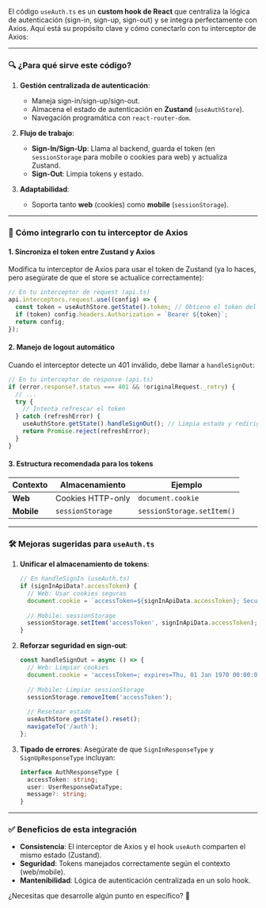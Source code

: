 El código `useAuth.ts` es un **custom hook de React** que centraliza la lógica de autenticación (sign-in, sign-up, sign-out) y se integra perfectamente con Axios. Aquí está su propósito clave y cómo conectarlo con tu interceptor de Axios:

---

### 🔍 **¿Para qué sirve este código?**
1. **Gestión centralizada de autenticación**:
   - Maneja sign-in/sign-up/sign-out.
   - Almacena el estado de autenticación en **Zustand** (`useAuthStore`).
   - Navegación programática con `react-router-dom`.

2. **Flujo de trabajo**:
   - **Sign-In/Sign-Up**: Llama al backend, guarda el token (en `sessionStorage` para mobile o cookies para web) y actualiza Zustand.
   - **Sign-Out**: Limpia tokens y estado.

3. **Adaptabilidad**:
   - Soporta tanto **web** (cookies) como **mobile** (`sessionStorage`).

---

### 🔗 **Cómo integrarlo con tu interceptor de Axios**
#### 1. **Sincroniza el token entre Zustand y Axios**
Modifica tu interceptor de Axios para usar el token de Zustand (ya lo haces, pero asegúrate de que el store se actualice correctamente):

```typescript
// En tu interceptor de request (api.ts)
api.interceptors.request.use((config) => {
  const token = useAuthStore.getState().token; // Obtiene el token del store
  if (token) config.headers.Authorization = `Bearer ${token}`;
  return config;
});
```

#### 2. **Manejo de logout automático**
Cuando el interceptor detecte un 401 inválido, debe llamar a `handleSignOut`:

```typescript
// En tu interceptor de response (api.ts)
if (error.response?.status === 401 && !originalRequest._retry) {
  // ...
  try {
    // Intenta refrescar el token
  } catch (refreshError) {
    useAuthStore.getState().handleSignOut(); // Limpia estado y redirige
    return Promise.reject(refreshError);
  }
}
```

#### 3. **Estructura recomendada para los tokens**
| Contexto   | Almacenamiento          | Ejemplo                     |
|------------|-------------------------|-----------------------------|
| **Web**    | Cookies HTTP-only       | `document.cookie`           |
| **Mobile** | `sessionStorage`        | `sessionStorage.setItem()`  |

---

### 🛠 **Mejoras sugeridas para `useAuth.ts`**
1. **Unificar el almacenamiento de tokens**:
   ```typescript
   // En handleSignIn (useAuth.ts)
   if (signInApiData?.accessToken) {
     // Web: Usar cookies seguras
     document.cookie = `accessToken=${signInApiData.accessToken}; Secure; HttpOnly`;
     
     // Mobile: sessionStorage
     sessionStorage.setItem('accessToken', signInApiData.accessToken);
   }
   ```

2. **Reforzar seguridad en sign-out**:
   ```typescript
   const handleSignOut = async () => {
     // Web: Limpiar cookies
     document.cookie = 'accessToken=; expires=Thu, 01 Jan 1970 00:00:00 UTC; path=/;';
     
     // Mobile: Limpiar sessionStorage
     sessionStorage.removeItem('accessToken');
     
     // Resetear estado
     useAuthStore.getState().reset();
     navigateTo('/auth');
   };
   ```

3. **Tipado de errores**:
   Asegúrate de que `SignInResponseType` y `SignUpResponseType` incluyan:
   ```typescript
   interface AuthResponseType {
     accessToken: string;
     user: UserResponseDataType;
     message?: string;
   }
   ```

---

### ✅ **Beneficios de esta integración**
- **Consistencia**: El interceptor de Axios y el hook `useAuth` comparten el mismo estado (Zustand).
- **Seguridad**: Tokens manejados correctamente según el contexto (web/mobile).
- **Mantenibilidad**: Lógica de autenticación centralizada en un solo hook.

¿Necesitas que desarrolle algún punto en específico? 🚀


















































































